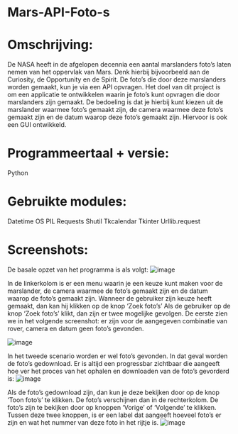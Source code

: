 # Mars-API-Foto-s

# Omschrijving:
De NASA heeft in de afgelopen decennia een aantal marslanders foto’s laten nemen van het oppervlak van Mars. Denk hierbij bijvoorbeeld aan de Curiosity, de Opportunity en de Spirit. De foto’s die door deze marslanders worden gemaakt, kun je via een API opvragen. 
Het doel van dit project is om een applicatie te ontwikkelen waarin je foto’s kunt opvragen die door marslanders zijn gemaakt. De bedoeling is dat je hierbij kunt kiezen uit de marslander waarmee foto’s gemaakt zijn, de camera waarmee deze foto’s gemaakt zijn en de datum waarop deze foto’s gemaakt zijn. Hiervoor is ook een GUI ontwikkeld. 

# Programmeertaal + versie:
Python

# Gebruikte modules:
Datetime
OS
PIL
Requests
Shutil
Tkcalendar
Tkinter
Urllib.request

# Screenshots:
De basale opzet van het programma is als volgt:
![image](https://github.com/priksten/Mars-API-Foto-s/assets/85739742/6615396f-2b2f-47bd-bce5-76ca529b2ea5)

In de linkerkolom is er een menu waarin je een keuze kunt maken voor de marslander, de camera waarmee de foto’s gemaakt zijn en de datum waarop de foto’s gemaakt zijn. Wanneer de gebruiker zijn keuze heeft gemaakt, dan kan hij klikken op de knop ‘Zoek foto’s’
Als de gebruiker op de knop ‘Zoek foto’s’ klikt, dan zijn er twee mogelijke gevolgen. De eerste zien we in het volgende screenshot: er zijn voor de aangegeven combinatie van rover, camera en datum geen foto’s gevonden.

![image](https://github.com/priksten/Mars-API-Foto-s/assets/85739742/8cb0c498-8f5d-4761-8dca-ca15d9963f74)

In het tweede scenario worden er wel foto’s gevonden. In dat geval worden de foto’s gedownload. Er is altijd een progressbar zichtbaar die aangeeft hoe ver het proces van het ophalen en downloaden van de foto’s gevorderd is:
![image](https://github.com/priksten/Mars-API-Foto-s/assets/85739742/301e42a3-ec31-4731-b17f-b6dd379231ee)

Als de foto’s gedownload zijn, dan kun je deze bekijken door op de knop ‘Toon foto’s’ te klikken. De foto’s verschijnen dan in de rechterkolom. De foto’s zijn te bekijken door op knoppen ‘Vorige’ of ‘Volgende’ te klikken. Tussen deze twee knoppen, is er een label dat aangeeft hoeveel foto’s er zijn en wat het nummer van deze foto in het rijtje is. 
![image](https://github.com/priksten/Mars-API-Foto-s/assets/85739742/58ecb0da-37c4-4a12-83ef-79628860ca9b)
